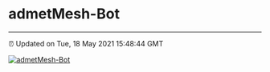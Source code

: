 # admetMesh-Bot
---
⏰ Updated on Tue, 18 May 2021 15:48:44 GMT

[![admetMesh-Bot](https://github.com/kotori-y/admetMesh-bot/actions/workflows/main.yml/badge.svg)](https://github.com/kotori-y/admetMesh-bot/actions/workflows/main.yml)
